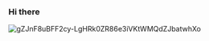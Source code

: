 ### Hi there 

![gZJnF8uBFF2cy-LgHRk0ZR86e3iVKtWMQdZJbatwhXo](https://user-images.githubusercontent.com/67691138/198263403-193ec4e4-197e-4644-9e5d-1a056954e160.jpg)



<!--
**Ezzaldeen97/Ezzaldeen97** is a ✨ _special_ ✨ repository because its `README.md` (this file) appears on your GitHub profile.

Here are some ideas to get you started:

- 🔭 I’m currently working on ...
- 🌱 I’m currently learning ...
- 👯 I’m looking to collaborate on ...
- 🤔 I’m looking for help with ...
- 💬 Ask me about ...
- 📫 How to reach me: ...
- 😄 Pronouns: ...
- ⚡ Fun fact: ...
-->
